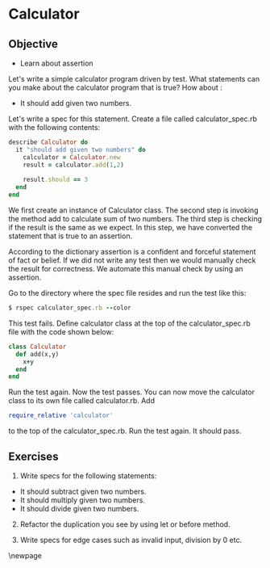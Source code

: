 # Calculator #

## Objective ##

- Learn about assertion

Let's write a simple calculator program driven by test. What statements can you make about the calculator program that is true? How about :

*  It should add given two numbers.

Let's write a spec for this statement. Create a file called calculator_spec.rb with the following contents:

```ruby
describe Calculator do
  it "should add given two numbers" do
    calculator = Calculator.new
    result = calculator.add(1,2)
    
    result.should == 3
  end
end
```

We first create an instance of Calculator class. The second step is invoking the method add to calculate sum of two numbers. The third step is checking if the result is the same as we expect. In this step, we have converted the statement that is true to an assertion.

According to the dictionary assertion is a confident and forceful statement of fact or belief. If we did not write any test then we would manually check the result for correctness. We automate this manual check by using an assertion.

Go to the directory where the spec file resides and run the test like this:

```ruby
$ rspec calculator_spec.rb --color
```

This test fails. Define calculator class at the top of the calculator_spec.rb file with the code shown below:

```ruby
class Calculator
  def add(x,y)
    x+y
  end
end
```

Run the test again. Now the test passes. You can now move the calculator class to its own file called calculator.rb. Add

```ruby
require_relative 'calculator'
```

to the top of the calculator_spec.rb. Run the test again. It should pass.

## Exercises ##

1. Write specs for the following statements:

*  It should subtract given two numbers.
*  It should multiply given two numbers.
*  It should divide given two numbers.

2. Refactor the duplication you see by using let or before method.

3. Write specs for edge cases such as invalid input, division by 0 etc.

\newpage
